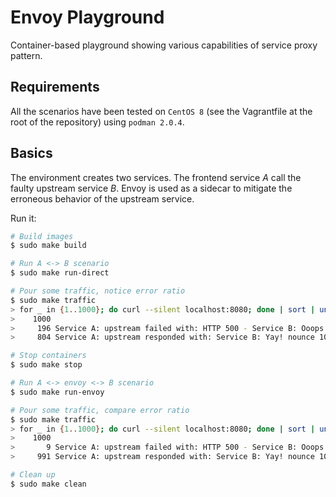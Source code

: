 # Envoy Playground

Container-based playground showing various capabilities of service proxy pattern.

## Requirements

All the scenarios have been tested on `CentOS 8` (see the Vagrantfile at the root of the repository) using `podman 2.0.4`.

## Basics

The environment creates two services. The frontend service _A_ call the faulty upstream service _B_. Envoy is used as a sidecar to mitigate the erroneous behavior of the upstream service.

Run it:

```bash
# Build images
$ sudo make build

# Run A <-> B scenario
$ sudo make run-direct

# Pour some traffic, notice error ratio
$ sudo make traffic
> for _ in {1..1000}; do curl --silent localhost:8080; done | sort | uniq -w 24 -c
>    1000
>     196 Service A: upstream failed with: HTTP 500 - Service B: Ooops... nounce 1013789005
>     804 Service A: upstream responded with: Service B: Yay! nounce 1003014939

# Stop containers
$ sudo make stop

# Run A <-> envoy <-> B scenario
$ sudo make run-envoy

# Pour some traffic, compare error ratio
$ sudo make traffic
> for _ in {1..1000}; do curl --silent localhost:8080; done | sort | uniq -w 24 -c
>    1000
>       9 Service A: upstream failed with: HTTP 500 - Service B: Ooops... nounce 1263663296
>     991 Service A: upstream responded with: Service B: Yay! nounce 1003014939

# Clean up
$ sudo make clean
```
